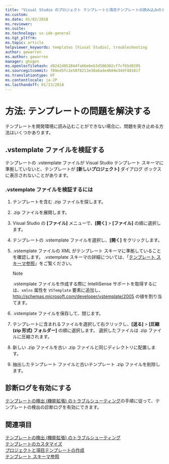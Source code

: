 ```yaml
---
title: "Visual Studio のプロジェクト テンプレートと項目テンプレートの読み込みのトラブルシューティング | Microsoft Docs"
ms.custom: 
ms.date: 01/02/2018
ms.reviewer: 
ms.suite: 
ms.technology: vs-ide-general
ms.tgt_pltfrm: 
ms.topic: article
helpviewer_keywords: templates [Visual Studio], troubleshooting
author: gewarren
ms.author: gewarren
manager: ghogen
ms.openlocfilehash: d9242d053044fa66e6eb3d506382cf7cfb5d0295
ms.sourcegitcommit: f89ed5fc2e5078213e30a6ade4604e34df48181f
ms.translationtype: HT
ms.contentlocale: ja-JP
ms.lasthandoff: 01/13/2018
---
```

# <a name="how-to-troubleshoot-templates"></a>方法: テンプレートの問題を解決する

テンプレートを開発環境に読み込むことができない場合に、問題を突き止める方法はいくつかあります。

## <a name="validate-the-vstemplate-file"></a>.vstemplate ファイルを検証する

テンプレートの .vstemplate ファイルが Visual Studio テンプレート スキーマに準拠していないと、テンプレートが **[新しいプロジェクト]** ダイアログ ボックスに表示されないことがあります。

### <a name="to-validate-the-vstemplate-file"></a>.vstemplate ファイルを検証するには

1. テンプレートを含む .zip ファイルを探します。

1. .zip ファイルを展開します。

1. Visual Studio の **[ファイル]** メニューで、**[開く]** > **[ファイル]** の順に選択します。

1. テンプレートの .vstemplate ファイルを選択し、**[開く]** をクリックします。

1. .vstemplate ファイルの XML がテンプレート スキーマに準拠していることを確認します。 .vstemplate スキーマの詳細については、「[テンプレート スキーマ参照](../extensibility/visual-studio-template-schema-reference.md)」をご覧ください。

    > [!NOTE]
    > .vstemplate ファイルを作成する際に IntelliSense サポートを取得するには、`xmlns` 属性を `VSTemplate` 要素に追加し、http://schemas.microsoft.com/developer/vstemplate/2005 の値を割り当てます。

1. .vstemplate ファイルを保存して、閉じます。

1. テンプレートに含まれるファイルを選択して右クリックし、**[送る]** > **[圧縮 (zip 形式) フォルダー]** の順に選択します。 選択したファイルは .zip ファイルに圧縮されます。

1. 新しい .zip ファイルを古い .zip ファイルと同じディレクトリに配置します。

1. 抽出したテンプレート ファイルと古いテンプレート .zip ファイルを削除します。

## <a name="enable-diagnostic-logging"></a>診断ログを有効にする

[テンプレートの検出 (機能拡張) のトラブルシューティング](../extensibility/troubleshooting-template-discovery.md)の手順に従って、テンプレートの検出の診断ログを有効にできます。

## <a name="see-also"></a>関連項目

[テンプレートの検出 (機能拡張) のトラブルシューティング](../extensibility/troubleshooting-template-discovery.md)  
[テンプレートのカスタマイズ](../ide/customizing-project-and-item-templates.md)  
[プロジェクトと項目テンプレートの作成](../ide/creating-project-and-item-templates.md)  
[テンプレート スキーマ参照](../extensibility/visual-studio-template-schema-reference.md)